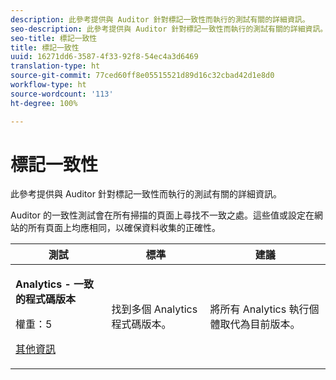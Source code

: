 ```yaml
---
description: 此參考提供與 Auditor 針對標記一致性而執行的測試有關的詳細資訊。
seo-description: 此參考提供與 Auditor 針對標記一致性而執行的測試有關的詳細資訊。
seo-title: 標記一致性
title: 標記一致性
uuid: 16271dd6-3587-4f33-92f8-54ec4a3d6469
translation-type: ht
source-git-commit: 77ced60ff8e05515521d89d16c32cbad42d1e8d0
workflow-type: ht
source-wordcount: '113'
ht-degree: 100%

---
```



# 標記一致性

此參考提供與 Auditor 針對標記一致性而執行的測試有關的詳細資訊。

Auditor 的一致性測試會在所有掃描的頁面上尋找不一致之處。這些值或設定在網站的所有頁面上均應相同，以確保資料收集的正確性。

<table id="table_4F9ED873BAF741D19BFB0F297B3A1FDB"> 
 <thead> 
  <tr> 
   <th colname="col1" class="entry"> 測試 </th> 
   <th colname="col2" class="entry"> 標準 </th> 
   <th colname="col3" class="entry"> 建議 </th> 
  </tr>
 </thead>
 <tbody> 
  <tr> 
   <td colname="col1"> 
    <!--
      1.0.1 
    --> <p><b>Analytics - 一致的程式碼版本</b> </p> <p>權重：5 </p> <p><a href="https://docs.adobe.com/content/help/zh-Hant/analytics/implementation/home.html" format="html" scope="external"> 其他資訊</a> </p> </td> 
   <td colname="col2"> <p> 找到多個 Analytics 程式碼版本。 </p> </td> 
   <td colname="col3"> <p>將所有 Analytics 執行個體取代為目前版本。 </p> </td> 
  </tr> 
 </tbody> 
</table>
